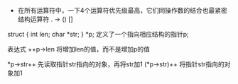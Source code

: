 
* 在所有运算符中，一下4个运算符优先级最高，它们同操作数的结合也最紧密
    结构运算符 . ->
    () []

struct {
    int len;
    char *str;
} *p;
定义了一个指向相应结构的指针p;

表达式
++p->len
将增加len的值，而不是增加p的值

*p->str++  先读取指针str指向的对象，再将str加1
(*p->str)++ 将指针str指向的对象加1